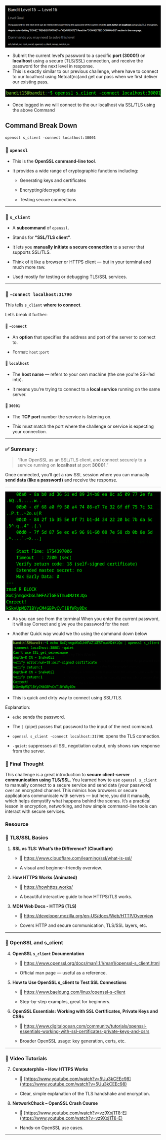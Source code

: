 
![](../../../assets/Pasted%20image%2020250805153333.png)
- Submit the current level’s password to a specific **port (30001)** on **localhost** using a secure (TLS/SSL) connection, and receive the password for the next level in response.
- This is exactly similar to our previous challenge, where have to connect to our localhost using Netcat(nc)and get our pass when we first deliver our existing pass.

![](../../../assets/Pasted%20image%2020250805153438.png)
- Once logged in we will connect to the our localhost via SSL/TLS using the above Command 

## Command Break Down

``openssl s_client -connect localhost:30001``

### 🔹 `openssl`

- This is the **OpenSSL command-line tool**.
    
- It provides a wide range of cryptographic functions including:
    
    - Generating keys and certificates
        
    - Encrypting/decrypting data
        
    - Testing secure connections
        

---

### 🔹 `s_client`

- A **subcommand** of `openssl`.
    
- Stands for **“SSL/TLS client”**.
    
- It lets you **manually initiate a secure connection** to a server that supports SSL/TLS.
    
- Think of it like a browser or HTTPS client — but in your terminal and much more raw.
    
- Used mostly for testing or debugging TLS/SSL services.
    

---

### 🔹 `-connect localhost:31790`

This tells `s_client` **where to connect**.

Let’s break it further:

#### 🔸 `-connect`

- An **option** that specifies the address and port of the server to connect to.
    
- Format: `host:port`
    

#### 🔸 `localhost`

- The **host name** — refers to your own machine (the one you're SSH’ed into).
    
- It means you're trying to connect to a **local service** running on the same server.
    

#### 🔸 `30001`

- The **TCP port** number the service is listening on.
    
- This must match the port where the challenge or service is expecting your connection.

---

### ✅ Summary :

> “Run OpenSSL as an SSL/TLS client, and connect securely to a service running on **localhost** at port **30001**.”

Once connected, you’ll get a raw SSL session where you can manually **send data (like a password)** and receive the response.

---

![](../../../assets/Pasted%20image%2020250805153528.png)

- As you can see from the terminal When you enter the current password, it will say Correct and give you the password for the next 

- Another Quick way would we tho using the command down below 
  
  ![](../../../assets/Pasted%20image%2020250805155449.png)
- This is quick and dirty way to connect using SSL/TLS.

Explanation:

- `echo` sends the password.
    
- The `|` (pipe) passes that password to the input of the next command.
    
- `openssl s_client -connect localhost:31790`: opens the TLS connection.
    
- `-quiet`: suppresses all SSL negotiation output, only shows raw response from the server.

### 🏁 Final Thought 

This challenge is a great introduction to **secure client-server communication using TLS/SSL**. You learned how to use `openssl s_client` to manually connect to a secure service and send data (your password) over an encrypted channel. This mimics how browsers or secure applications communicate with servers — but here, you did it manually, which helps demystify what happens behind the scenes. It’s a practical lesson in encryption, networking, and how simple command-line tools can interact with secure services.

### Resource 
### 🔐 **TLS/SSL Basics**

1. **SSL vs TLS: What’s the Difference? (Cloudflare)**
    
    - 📎 https://www.cloudflare.com/learning/ssl/what-is-ssl/
        
    - A visual and beginner-friendly overview.
        
2. **How HTTPS Works (Animated)**
    
    - 📎 https://howhttps.works/
        
    - A beautiful interactive guide to how HTTPS/TLS works.
        
3. **MDN Web Docs - HTTPS (TLS)**
    
    - 📎 https://developer.mozilla.org/en-US/docs/Web/HTTP/Overview
        
    - Covers HTTP and secure communication, TLS/SSL layers, etc.
        

---

### 🔧 **OpenSSL and s_client**

4. **OpenSSL `s_client` Documentation**
    
    - 📎 https://www.openssl.org/docs/man1.1.1/man1/openssl-s_client.html
        
    - Official man page — useful as a reference.
        
5. **How to Use OpenSSL s_client to Test SSL Connections**
    
    - 📎 https://www.baeldung.com/linux/openssl-s-client
        
    - Step-by-step examples, great for beginners.
        
6. **OpenSSL Essentials: Working with SSL Certificates, Private Keys and CSRs**
    
    - 📎 https://www.digitalocean.com/community/tutorials/openssl-essentials-working-with-ssl-certificates-private-keys-and-csrs
        
    - Broader OpenSSL usage: key generation, certs, etc.
        

---

### 🎥 **Video Tutorials**

7. **Computerphile – How HTTPS Works**
    
    - 📎 [https://www.youtube.com/watch?v=5Uu3kCEEc98](https://www.youtube.com/watch?v=5Uu3kCEEc98)
        
    - Clear, simple explanation of the TLS handshake and encryption.
        
8. **NetworkChuck – OpenSSL Crash Course**
    
    - 📎 [https://www.youtube.com/watch?v=vz9Xxj1T8-E](https://www.youtube.com/watch?v=vz9Xxj1T8-E)
        
    - Hands-on OpenSSL use cases.
        

---